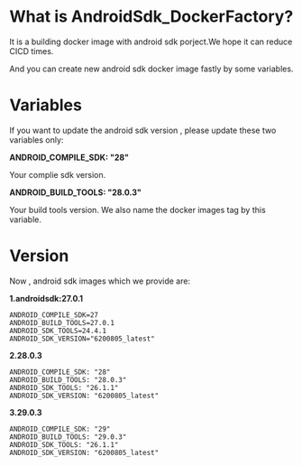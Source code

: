 # What is AndroidSdk_DockerFactory?

It is a building docker image with android sdk porject.We hope it can reduce CICD times.

And you can create new android sdk docker image fastly by some variables.


# Variables

If you want to update the android sdk version , please update these two variables only:

**ANDROID_COMPILE_SDK: "28"**
  
  Your complie sdk version. 
  
**ANDROID_BUILD_TOOLS: "28.0.3"**

  Your build tools version. We also name the docker images tag by this variable.  
  
  
# Version

Now , android sdk images which we provide are:

**1.androidsdk:27.0.1**

```
ANDROID_COMPILE_SDK=27
ANDROID_BUILD_TOOLS=27.0.1
ANDROID_SDK_TOOLS=24.4.1
ANDROID_SDK_VERSION="6200805_latest"
```

**2.28.0.3**

```
ANDROID_COMPILE_SDK: "28"
ANDROID_BUILD_TOOLS: "28.0.3"
ANDROID_SDK_TOOLS: "26.1.1"
ANDROID_SDK_VERSION: "6200805_latest"
```


**3.29.0.3**

```
ANDROID_COMPILE_SDK: "29"
ANDROID_BUILD_TOOLS: "29.0.3"
ANDROID_SDK_TOOLS: "26.1.1"
ANDROID_SDK_VERSION: "6200805_latest"
```

